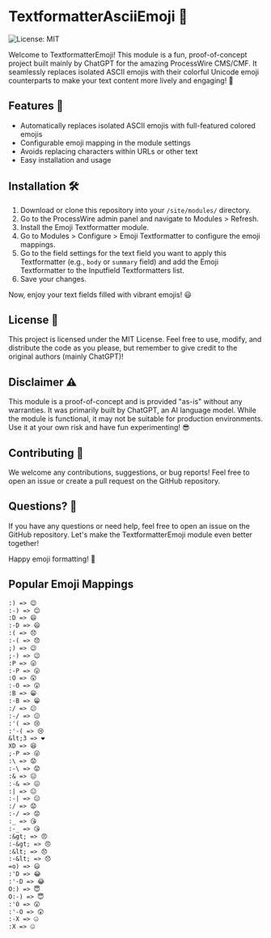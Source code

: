 # TextformatterAsciiEmoji 🎉

![License: MIT](https://img.shields.io/badge/License-MIT-green.svg)

Welcome to TextformatterEmoji! This module is a fun, proof-of-concept project built mainly by ChatGPT for the amazing ProcessWire CMS/CMF. It seamlessly replaces isolated ASCII emojis with their colorful Unicode emoji counterparts to make your text content more lively and engaging! 🌈

## Features 🌟

- Automatically replaces isolated ASCII emojis with full-featured colored emojis
- Configurable emoji mapping in the module settings
- Avoids replacing characters within URLs or other text
- Easy installation and usage

## Installation 🛠️

1. Download or clone this repository into your `/site/modules/` directory.
2. Go to the ProcessWire admin panel and navigate to Modules > Refresh.
3. Install the Emoji Textformatter module.
4. Go to Modules > Configure > Emoji Textformatter to configure the emoji mappings.
5. Go to the field settings for the text field you want to apply this Textformatter (e.g., `body` or `summary` field) and add the Emoji Textformatter to the Inputfield Textformatters list.
6. Save your changes.

Now, enjoy your text fields filled with vibrant emojis! 😃

## License 📄

This project is licensed under the MIT License. Feel free to use, modify, and distribute the code as you please, but remember to give credit to the original authors (mainly ChatGPT)!

## Disclaimer ⚠️

This module is a proof-of-concept and is provided "as-is" without any warranties. It was primarily built by ChatGPT, an AI language model. While the module is functional, it may not be suitable for production environments. Use it at your own risk and have fun experimenting! 😎

## Contributing 🤝

We welcome any contributions, suggestions, or bug reports! Feel free to open an issue or create a pull request on the GitHub repository.

## Questions? 🤔

If you have any questions or need help, feel free to open an issue on the GitHub repository. Let's make the TextformatterEmoji module even better together!

Happy emoji formatting! 🥳

## Popular Emoji Mappings

```txt
:) => 😊
:-) => 😊
:D => 😄
:-D => 😄
:( => 😞
:-( => 😞
;) => 😉
;-) => 😉
:P => 😛
:-P => 😛
:O => 😲
:-O => 😲
:B => 😁
:-B => 😁
:/ => 😕
:-/ => 😕
:'( => 😢
:'-( => 😢
&lt;3 => ❤️
XD => 😆
;-P => 😜
:\ => 😟
:-\ => 😟
:& => 😖
:-& => 😖
:| => 😐
:-| => 😐
:/ => 😟
:-/ => 😟
:_ => 😘
:-_ => 😘
:&gt; => 😠
:-&gt; => 😠
:&lt; => 😞
:-&lt; => 😞
=o) => 😃
:'D => 😂
:'-D => 😂
O:) => 😇
O:-) => 😇
:'O => 😲
:'-O => 😲
:-X => 🤐
:X => 🤐
```

